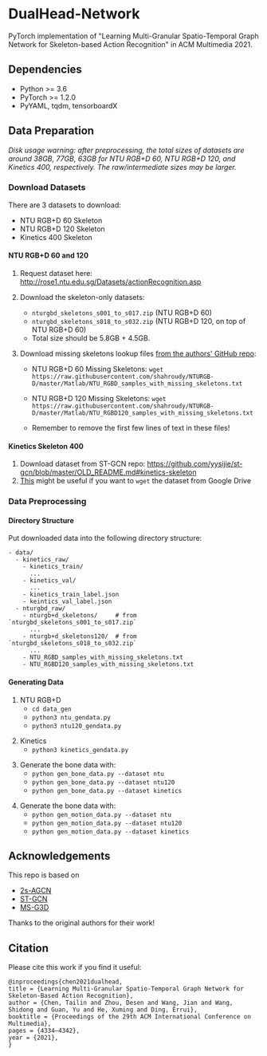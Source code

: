 # DualHead-Network
PyTorch implementation of "Learning Multi-Granular Spatio-Temporal Graph Network for
Skeleton-based Action Recognition" in ACM Multimedia 2021.


## Dependencies

- Python >= 3.6
- PyTorch >= 1.2.0
- PyYAML, tqdm, tensorboardX

## Data Preparation

*Disk usage warning: after preprocessing, the total sizes of datasets are around 38GB, 77GB, 63GB for NTU RGB+D 60, NTU RGB+D 120, and Kinetics 400, respectively. The raw/intermediate sizes may be larger.*

### Download Datasets

There are 3 datasets to download:

- NTU RGB+D 60 Skeleton
- NTU RGB+D 120 Skeleton
- Kinetics 400 Skeleton

#### NTU RGB+D 60 and 120

1. Request dataset here: http://rose1.ntu.edu.sg/Datasets/actionRecognition.asp

2. Download the skeleton-only datasets:
   - `nturgbd_skeletons_s001_to_s017.zip`  (NTU RGB+D 60)
   - `nturgbd_skeletons_s018_to_s032.zip`  (NTU RGB+D 120, on top of NTU RGB+D 60)
   - Total size should be 5.8GB + 4.5GB.

3. Download missing skeletons lookup files [from the authors' GitHub repo](https://github.com/shahroudy/NTURGB-D#samples-with-missing-skeletons):
   - NTU RGB+D 60 Missing Skeletons:
     `wget https://raw.githubusercontent.com/shahroudy/NTURGB-D/master/Matlab/NTU_RGBD_samples_with_missing_skeletons.txt`

   - NTU RGB+D 120 Missing Skeletons:
     `wget https://raw.githubusercontent.com/shahroudy/NTURGB-D/master/Matlab/NTU_RGBD120_samples_with_missing_skeletons.txt`

   - Remember to remove the first few lines of text in these files!

#### Kinetics Skeleton 400

1. Download dataset from ST-GCN repo: https://github.com/yysijie/st-gcn/blob/master/OLD_README.md#kinetics-skeleton
2. [This](https://silicondales.com/tutorials/g-suite/how-to-wget-files-from-google-drive/) might be useful if you want to `wget` the dataset from Google Drive

### Data Preprocessing

#### Directory Structure

Put downloaded data into the following directory structure:

```
- data/
  - kinetics_raw/
    - kinetics_train/
      ...
    - kinetics_val/
      ...
    - kinetics_train_label.json
    - keintics_val_label.json
  - nturgbd_raw/
    - nturgb+d_skeletons/     # from `nturgbd_skeletons_s001_to_s017.zip`
      ...
    - nturgb+d_skeletons120/  # from `nturgbd_skeletons_s018_to_s032.zip`
      ...
    - NTU_RGBD_samples_with_missing_skeletons.txt
    - NTU_RGBD120_samples_with_missing_skeletons.txt
```

#### Generating Data

1. NTU RGB+D
   - `cd data_gen`
   - `python3 ntu_gendata.py`
   - `python3 ntu120_gendata.py`

[comment]: <> (   - Time estimate is ~ 3hrs to generate NTU 120 on a single core &#40;feel free to parallelize the code :&#41;&#41;)

2. Kinetics
   - `python3 kinetics_gendata.py`

[comment]: <> (   - ~ 70 mins to generate Kinetics data)

3. Generate the bone data with:
   - `python gen_bone_data.py --dataset ntu`
   - `python gen_bone_data.py --dataset ntu120`
   - `python gen_bone_data.py --dataset kinetics`

[comment]: <> (   - )
   
4. Generate the bone data with:
   - `python gen_motion_data.py --dataset ntu`
   - `python gen_motion_data.py --dataset ntu120`
   - `python gen_motion_data.py --dataset kinetics`







## Acknowledgements

This repo is based on
- [2s-AGCN](https://github.com/lshiwjx/2s-AGCN)
- [ST-GCN](https://github.com/yysijie/st-gcn)
- [MS-G3D](https://github.com/kenziyuliu/MS-G3D)


Thanks to the original authors for their work!


## Citation

Please cite this work if you find it useful:

```
@inproceedings{chen2021dualhead,
title = {Learning Multi-Granular Spatio-Temporal Graph Network for Skeleton-Based Action Recognition},
author = {Chen, Tailin and Zhou, Desen and Wang, Jian and Wang, Shidong and Guan, Yu and He, Xuming and Ding, Errui},
booktitle = {Proceedings of the 29th ACM International Conference on Multimedia},
pages = {4334–4342},
year = {2021},
}
```